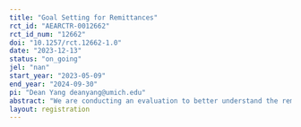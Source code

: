 ```yaml
---
title: "Goal Setting for Remittances"
rct_id: "AEARCTR-0012662"
rct_id_num: "12662"
doi: "10.1257/rct.12662-1.0"
date: "2023-12-13"
status: "on_going"
jel: "nan"
start_year: "2023-05-09"
end_year: "2024-09-30"
pi: "Dean Yang deanyang@umich.edu"
abstract: "We are conducting an evaluation to better understand the remittance and savings behaviors of international work migrants and their households in Bangladesh. With a randomly selected sample of remittance sender-recipient pairs, we conduct a goal setting exercise to elicit individual savings preferences. We then connect remittance recipients with their migrant counterparts via a group messaging app in order to share their individual savings goals and facilitate agreement on joint goals. We will estimate the impact of the goal-setting treatment on a primary outcome, savings in migrant households held at the partner institution (BRAC Bank). As secondary outcomes, we will examine treatment effects on self-reported savings and remittances sent by the migrant to the remittance recipient. "
layout: registration
---
```



